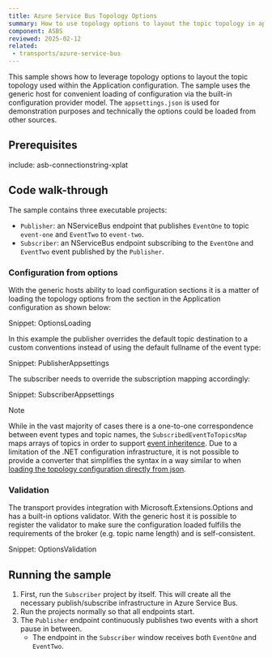 ```yaml
---
title: Azure Service Bus Topology Options
summary: How to use topology options to layout the topic topology in app settings.
component: ASBS
reviewed: 2025-02-12
related:
 - transports/azure-service-bus
---
```


This sample shows how to leverage topology options to layout the topic topology used within the Application configuration. The sample uses the generic host for convenient loading of configuration via the built-in configuration provider model. The `appsettings.json` is used for demonstration purposes and technically the options could be loaded from other sources.

## Prerequisites

include: asb-connectionstring-xplat

## Code walk-through

The sample contains three executable projects:

* `Publisher`: an NServiceBus endpoint that publishes `EventOne` to topic `event-one` and `EventTwo` to `event-two`.
* `Subscriber`: an NServiceBus endpoint subscribing to the `EventOne` and `EventTwo` event published by the `Publisher`.

### Configuration from options

With the generic hosts ability to load configuration sections it is a matter of loading the topology options from the section in the Application configuration as shown below:

Snippet: OptionsLoading

In this example the publisher overrides the default topic destination to a custom conventions instead of using the default fullname of the event type:

Snippet: PublisherAppsettings

The subscriber needs to override the subscription mapping accordingly:

Snippet: SubscriberAppsettings

> [!NOTE]
> While in the vast majority of cases there is a one-to-one correspondence between event types and topic names, the `SubscribedEventToTopicsMap` maps arrays of topics in order to support [event inheritence](/transports/azure-service-bus/topology.md#subscription-rule-matching-interface-based-inheritance). Due to a limitation of the .NET configuration infrastructure, it is not possible to provide a converter that simplifies the syntax in a way similar to when [loading the topology configuration directly from json](/transports/azure-service-bus/configuration.md#entity-creation-topology-options).

### Validation

The transport provides integration with Microsoft.Extensions.Options and has a built-in options validator. With the generic host it is possible to register the validator to make sure the configuration loaded fulfills the requirements of the broker (e.g. topic name length) and is self-consistent.

Snippet: OptionsValidation

## Running the sample

1. First, run the `Subscriber` project by itself. This will create all the necessary publish/subscribe infrastructure in Azure Service Bus.
2. Run the projects normally so that all endpoints start.
3. The `Publisher` endpoint continuously publishes two events with a short pause in between.
    * The endpoint in the `Subscriber` window receives both `EventOne` and `EventTwo`.

